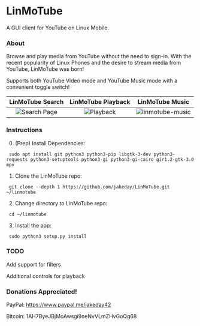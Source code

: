 # LinMoTube

A GUI client for YouTube on Linux Mobile.

### About
Browse and play media from YouTube without the need to sign-in. With the recent popularity of Linux Phones and the desire to stream media from YouTube, LinMoTube was born!

Supports both YouTube Video mode and YouTube Music mode with a convenient toggle switch!

LinMoTube Search | LinMoTube Playback | LinMoTube Music
:-------------------------:|:-------------------------:|:-------------------------:
![Search Page](https://github.com/gurudvlp/LinMoTube/blob/master/docs/LinMoTube-SearchPage.png?raw=true) | ![Playback](https://github.com/gurudvlp/LinMoTube/blob/master/docs/LinMoTube-VideoPlayback.png?raw=true) | ![linmotube-music](https://user-images.githubusercontent.com/554899/123823582-56bb2c80-d8cb-11eb-83af-e0825ea77333.png)

### Instructions

0. (Prep) Install Dependencies:
  ```
   sudo apt install git python3 python3-pip libgtk-3-dev python3-requests python3-setuptools python3-gi python3-gi-cairo gir1.2-gtk-3.0 mpv
  ```
1. Clone the LinMoTube repo:
  ```
   git clone --depth 1 https://github.com/jakeday/LinMoTube.git ~/linmotube
  ```
2. Change directory to LinMoTube repo:
  ```
   cd ~/linmotube
  ```
3. Install the app:
  ```
   sudo python3 setup.py install
  ```

### TODO

Add support for filters

Additional controls for playback

### Donations Appreciated!

PayPal: https://www.paypal.me/jakeday42

Bitcoin: 1AH7ByeJBjMoAwsgi9oeNvVLmZHvGoQg68
